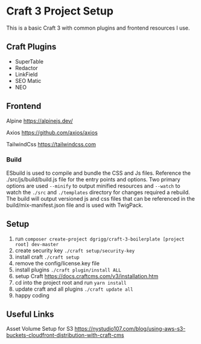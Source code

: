 # Craft 3 Project Setup

This is a basic Craft 3 with common plugins and frontend resources I use.

## Craft Plugins

- SuperTable
- Redactor
- LinkField
- SEO Matic
- NEO

## Frontend

Alpine
https://alpinejs.dev/

Axios
https://github.com/axios/axios

TailwindCss
https://tailwindcss.com

### Build

ESbuild is used to compile and bundle the CSS and Js files. Reference the ./src/js/build/build.js file for the entry points and options. Two primary options are used `--minify` to output minified resources and `--watch` to watch the `./src` and `./templates` directory for changes required a rebuild. The build will output versioned js and css files that can be referenced in the build/mix-manifest.json file and is used with TwigPack.

## Setup

1. run `composer create-project dgrigg/craft-3-boilerplate [project root] dev-master`
2. create security key `./craft setup/security-key`
3. install craft `./craft setup`
4. remove the config/license.key file
5. install plugins `./craft plugin/install ALL`
6. setup Craft https://docs.craftcms.com/v3/installation.htm
7. cd into the project root and run `yarn install`
8. update craft and all plugins `./craft update all`
9. happy coding

## Useful Links

Asset Volume Setup for S3
https://nystudio107.com/blog/using-aws-s3-buckets-cloudfront-distribution-with-craft-cms
